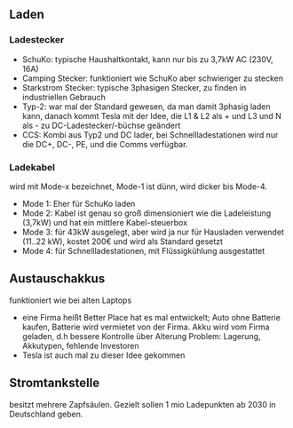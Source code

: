 ## Laden
### Ladestecker
- SchuKo: typische Haushaltkontakt, kann nur bis zu 3,7kW AC (230V, 16A)
- Camping Stecker: funktioniert wie SchuKo aber schwieriger zu stecken
- Starkstrom Stecker: typische 3phasigen Stecker, zu finden in industriellen Gebrauch
- Typ-2: war mal der Standard gewesen, da man damit 3phasig laden kann, danach kommt Tesla mit der Idee, die L1 & L2 als + und L3 und N als - zu DC-Ladestecker/-büchse geändert
- CCS: Kombi aus Typ2 und DC lader, bei Schnellladestationen wird nur die DC+, DC-, PE, und die Comms verfügbar.
### Ladekabel
wird mit Mode-x bezeichnet, Mode-1 ist dünn, wird dicker bis Mode-4.
- Mode 1: Eher für SchuKo laden
- Mode 2: Kabel ist genau so groß dimensioniert wie die Ladeleistung (3,7kW) und hat ein mittlere Kabel-steuerbox
- Mode 3: für 43kW ausgelegt, aber wird ja nur für Hausladen verwendet (11..22 kW), kostet 200€ und wird als Standard gesetzt
- Mode 4: für Schnellladestationen, mit Flüssigkühlung ausgestattet
## Austauschakkus
funktioniert wie bei alten Laptops
- eine Firma heißt Better Place hat es mal entwickelt; Auto ohne Batterie kaufen, Batterie wird vermietet von der Firma. Akku wird vom Firma geladen, d.h bessere Kontrolle über Alterung
  Problem: Lagerung, Akkutypen, fehlende Investoren
- Tesla ist auch mal zu dieser Idee gekommen
## Stromtankstelle
besitzt mehrere Zapfsäulen. Gezielt sollen 1 mio Ladepunkten ab 2030 in Deutschland geben.